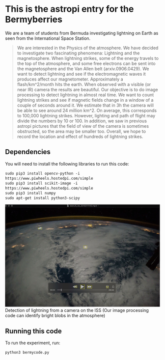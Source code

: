 #  This is the astropi entry for the Bermyberries
We are a team of students from Bermuda investigating lightning on Earth as seen from the International Space Station.

> We are interested in the Physics of the atmosphere. We have decided
to investigate two fascinating phenomena: Lightning and the
magnetosphere. When lightning strikes, some of the energy travels to
the top of the atmosphere, and some free electrons can be sent into
the magnetosphere and the Van Allen belt (arxiv.0906.0429). We want
to detect lightning and see if the electromagnetic waves it produces
affect our magnetometer. Approximately a flash/km^2/month hits the
earth. When observed with a visible (or near IR) camera the results
are beautiful. Our objective is to do image processing to detect
lightning in almost real time. We want to count lightning strikes and
see if magnetic fields change in a window of a couple of seconds
around it. We estimate that in 3h the camera will be able to see
around 24 million km^2. On average, this corresponds to 100,000
lightning strikes. However, lighting and path of flight may divide
the numbers by 10 or 100. In addition, we saw in previous astropi
pictures that the field of view of the camera is sometimes obstructed,
so the area may be smaller too. Overall, we hope to record the
location and effect of hundreds of lightning strikes.

## Dependencies

You will need to install the following libraries to run this code:


    sudo pip3 install opencv-python -i https://www.piwheels.hostedpi.com/simple
    sudo pip3 install scikit-image -i https://www.piwheels.hostedpi.com/simple 
    sudo pip3 install numpy
    sudo apt-get install python3-scipy
    

![ESA lightning](https://github.com/alphydan/bermyberries/blob/master/cam/city_1WITH_BOX.jpg)
Detection of lightning from a camera on the ISS (Our image processing code can identify bright blobs in the atmosphere)

## Running this code

To run the experiment, run:

    python3 bermycode.py




